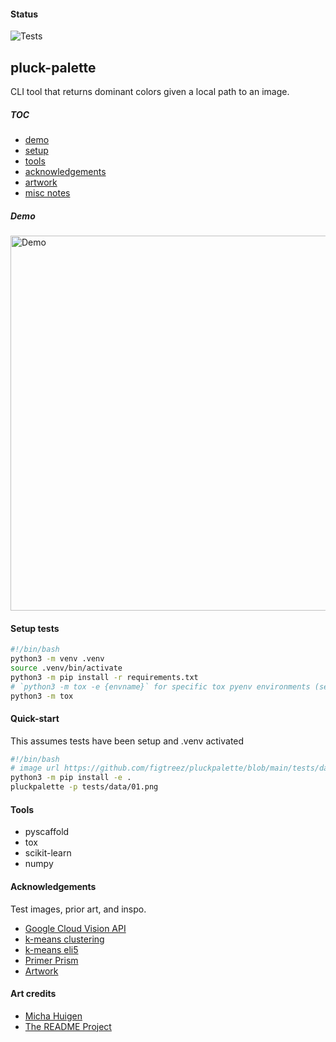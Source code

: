 #### Status

![Tests](https://github.com/figtreez/pluck-palette/actions/workflows/tests.yml/badge.svg)

## pluck-palette

CLI tool that returns dominant colors given a local path to an image.

##### TOC

- [demo](#demo)
- [setup](#setup)
- [tools](#tools)
- [acknowledgements](#acknowledgements)
- [artwork](#artwork)
- [misc notes](#misc-notes)

##### Demo

<img alt="Demo" src="https://github.com/figtreez/pluck-palette/blob/main/tests/data/demo2.gif?raw=true" width="600" />

#### Setup tests

```bash
#!/bin/bash
python3 -m venv .venv
source .venv/bin/activate
python3 -m pip install -r requirements.txt
# `python3 -m tox -e {envname}` for specific tox pyenv environments (see tox.ini)
python3 -m tox
```

#### Quick-start

This assumes tests have been setup and .venv activated

```bash
#!/bin/bash
# image url https://github.com/figtreez/pluckpalette/blob/main/tests/data/02.png
python3 -m pip install -e .
pluckpalette -p tests/data/01.png
```

#### Tools

- pyscaffold
- tox
- scikit-learn
- numpy

#### Acknowledgements

Test images, prior art, and inspo.

- [Google Cloud Vision API](https://cloud.google.com/vision#section-2)
- [k-means clustering](https://en.wikipedia.org/wiki/K-means_clustering)
- [k-means eli5](https://www.youtube.com/watch?v=IuRb3y8qKX4)
- [Primer Prism](https://primer.style/prism/)
- [Artwork](#artwork)

#### Art credits

- [Micha Huigen](https://www.michahuigen.com/)
- [The README Project](https://github.com/readme)
